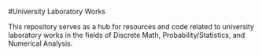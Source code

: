 #University Laboratory Works

This repository serves as a hub for resources and code related to university laboratory works in the fields of Discrete Math, Probability/Statistics, and Numerical Analysis.

